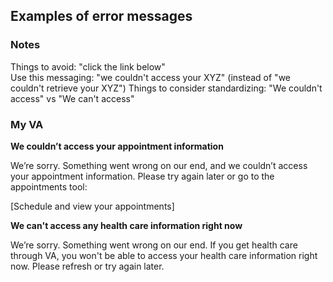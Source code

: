 ## Examples of error messages

### Notes
Things to avoid: "click the link below" <br>
Use this messaging: "we couldn't access your XYZ" (instead of "we couldn't retrieve your XYZ")
Things to consider standardizing: "We couldn't access" vs "We can't access"

### My VA

**We couldn’t access your appointment information**

We’re sorry. Something went wrong on our end, and we couldn’t access your appointment information. Please try again later or go to the appointments tool:

[Schedule and view your appointments]

**We can't access any health care information right now**

We’re sorry. Something went wrong on our end. If you get health care through VA, you won't be able to access your health care information right now. Please refresh or try again later.
